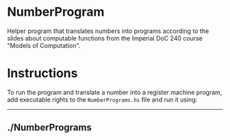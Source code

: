 NumberProgram
=============

Helper program that translates numbers into programs according to the slides about computable functions from the Imperial DoC 240 course "Models of Computation".

Instructions
============

To run the program and translate a number into a register machine program, add executable rights to the `NumberPrograms.hs` file and run it using:

---------------------------------
./NumberPrograms <number>
---------------------------------
